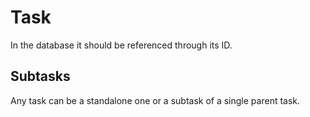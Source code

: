 # Task

In the database it should be referenced through its ID.

## Subtasks

Any task can be a standalone one or a subtask of a single parent task.

